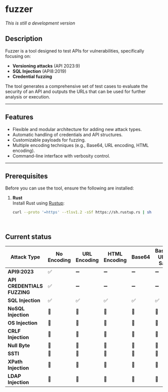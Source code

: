 # fuzzer

_This is still a development version_

## **Description**
Fuzzer is a tool designed to test APIs for vulnerabilities, specifically focusing on:
- **Versioning attacks** (API 2023:9)
- **SQL Injection** (API8:2019)
- **Credential fuzzing**

The tool generates a comprehensive set of test cases to evaluate the security of an API and outputs the URLs that can be used for further analysis or execution.

---

## **Features**
- Flexible and modular architecture for adding new attack types.
- Automatic handling of credentials and API structures.
- Customizable payloads for fuzzing.
- Multiple encoding techniques (e.g., Base64, URL encoding, HTML encoding).
- Command-line interface with verbosity control.

---

## **Prerequisites**
Before you can use the tool, ensure the following are installed:

1. **Rust**  
   Install Rust using [Rustup](https://rustup.rs/):
   ```bash
   curl --proto '=https' --tlsv1.2 -sSf https://sh.rustup.rs | sh




## Current status
| **Attack Type**     | **No Encoding** | **URL Encoding** | **HTML Encoding** | **Base64** | **Base64 URL-Safe** | **Unicode Escaping** |
|----------------------|-----------------|------------------|-------------------|------------|---------------------|----------------------|
| **API9:2023**    | ✅              | ➖               | ➖                | ➖         | ➖                  | ➖                   |
| **API CREDENTIALS FUZZING**    | ✅              | ➖               | ➖                | ➖         | ➖                  | ➖                   |
| **SQL Injection**    | ✅              | ✅               | ✅                | ✅         | ✅                  | ✅                   |
| **NoSQL Injection**  | 🔲              | 🔲               | 🔲                | 🔲         | 🔲                  | 🔲                   |
| **OS Injection**     | 🔲              | 🔲               | 🔲                | 🔲         | 🔲                  | 🔲                   |
| **CRLF Injection**   | 🔲              | 🔲               | 🔲                | 🔲         | 🔲                  | 🔲                   |
| **Null Byte**        | 🔲              | 🔲               | 🔲                | 🔲         | 🔲                  | 🔲                   |
| **SSTI**             | 🔲              | 🔲               | 🔲                | 🔲         | 🔲                  | 🔲                   |
| **XPath Injection**  | 🔲              | 🔲               | 🔲                | 🔲         | 🔲                  | 🔲                   |
| **LDAP Injection**   | 🔲              | 🔲               | 🔲                | 🔲         | 🔲                  | 🔲                   |



